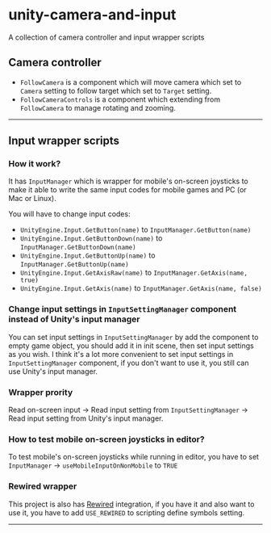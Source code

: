 # unity-camera-and-input

A collection of camera controller and input wrapper scripts

## Camera controller
- `FollowCamera` is a component which will move camera which set to `Camera` setting to follow target which set to `Target` setting.
- `FollowCameraControls` is a component which extending from `FollowCamera` to manage rotating and zooming.

* * *

## Input wrapper scripts

### How it work?

It has `InputManager` which is wrapper for mobile's on-screen joysticks to make it able to write the same input codes for mobile games and PC (or Mac or Linux).

You will have to change input codes:
- `UnityEngine.Input.GetButton(name)` to `InputManager.GetButton(name)`
- `UnityEngine.Input.GetButtonDown(name)` to `InputManager.GetButtonDown(name)`
- `UnityEngine.Input.GetButtonUp(name)` to `InputManager.GetButtonUp(name)`
- `UnityEngine.Input.GetAxisRaw(name)` to `InputManager.GetAxis(name, true)`
- `UnityEngine.Input.GetAxis(name)` to `InputManager.GetAxis(name, false)`

### Change input settings in `InputSettingManager` component instead of Unity's input manager
You can set input settings in `InputSettingManager` by add the component to empty game object, you should add it in init scene, then set input settings as you wish.
I think it's a lot more convenient to set input settings in `InputSettingManager` component, if you don't want to use it, you still can use Unity's input manager.

### Wrapper prority
Read on-screen input -> Read input setting from `InputSettingManager` -> Read input setting from Unity's input manager.

### How to test mobile on-screen joysticks in editor?
To test mobile's on-screen joysticks while running in editor, you have to set `InputManager` -> `useMobileInputOnNonMobile` to `TRUE`

### Rewired wrapper
This project is also has [Rewired](https://guavaman.com/projects/rewired/) integration, if you have it and also want to use it, you have to add `USE_REWIRED` to scripting define symbols setting.

* * *
